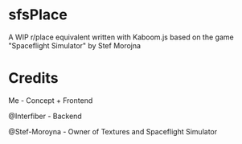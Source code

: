 # sfsPlace
A WIP r/place equivalent written with Kaboom.js based on the game "Spaceflight Simulator" by Stef Morojna

# Credits
Me - Concept + Frontend

@Interfiber - Backend

@Stef-Moroyna - Owner of Textures and Spaceflight Simulator